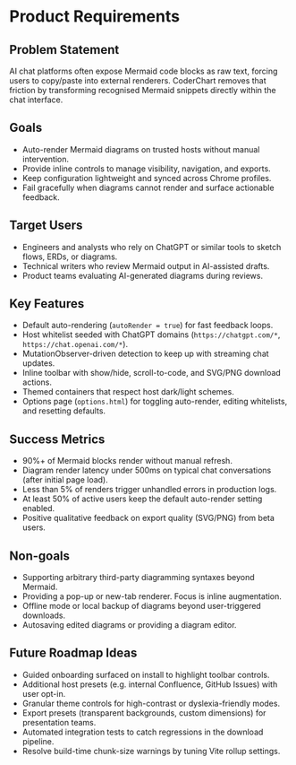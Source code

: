 # Product Requirements

## Problem Statement

AI chat platforms often expose Mermaid code blocks as raw text, forcing users to copy/paste into external renderers. CoderChart removes that friction by transforming recognised Mermaid snippets directly within the chat interface.

## Goals

- Auto-render Mermaid diagrams on trusted hosts without manual intervention.
- Provide inline controls to manage visibility, navigation, and exports.
- Keep configuration lightweight and synced across Chrome profiles.
- Fail gracefully when diagrams cannot render and surface actionable feedback.

## Target Users

- Engineers and analysts who rely on ChatGPT or similar tools to sketch flows, ERDs, or diagrams.
- Technical writers who review Mermaid output in AI-assisted drafts.
- Product teams evaluating AI-generated diagrams during reviews.

## Key Features

- Default auto-rendering (`autoRender = true`) for fast feedback loops.
- Host whitelist seeded with ChatGPT domains (`https://chatgpt.com/*`, `https://chat.openai.com/*`).
- MutationObserver-driven detection to keep up with streaming chat updates.
- Inline toolbar with show/hide, scroll-to-code, and SVG/PNG download actions.
- Themed containers that respect host dark/light schemes.
- Options page (`options.html`) for toggling auto-render, editing whitelists, and resetting defaults.

## Success Metrics

- 90%+ of Mermaid blocks render without manual refresh.
- Diagram render latency under 500ms on typical chat conversations (after initial page load).
- Less than 5% of renders trigger unhandled errors in production logs.
- At least 50% of active users keep the default auto-render setting enabled.
- Positive qualitative feedback on export quality (SVG/PNG) from beta users.

## Non-goals

- Supporting arbitrary third-party diagramming syntaxes beyond Mermaid.
- Providing a pop-up or new-tab renderer. Focus is inline augmentation.
- Offline mode or local backup of diagrams beyond user-triggered downloads.
- Autosaving edited diagrams or providing a diagram editor.

## Future Roadmap Ideas

- Guided onboarding surfaced on install to highlight toolbar controls.
- Additional host presets (e.g. internal Confluence, GitHub Issues) with user opt-in.
- Granular theme controls for high-contrast or dyslexia-friendly modes.
- Export presets (transparent backgrounds, custom dimensions) for presentation teams.
- Automated integration tests to catch regressions in the download pipeline.
- Resolve build-time chunk-size warnings by tuning Vite rollup settings.
